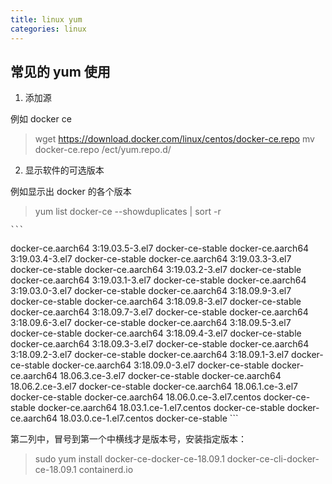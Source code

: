 ```yaml
---
title: linux yum
categories: linux
---
```


## 常见的 yum 使用

1. 添加源

例如 docker ce

> wget https://download.docker.com/linux/centos/docker-ce.repo
> mv docker-ce.repo /ect/yum.repo.d/

   
2. 显示软件的可选版本 

例如显示出 docker 的各个版本

> yum list docker-ce --showduplicates | sort -r


    ```
docker-ce.aarch64            3:19.03.5-3.el7                    docker-ce-stable
docker-ce.aarch64            3:19.03.4-3.el7                    docker-ce-stable
docker-ce.aarch64            3:19.03.3-3.el7                    docker-ce-stable
docker-ce.aarch64            3:19.03.2-3.el7                    docker-ce-stable
docker-ce.aarch64            3:19.03.1-3.el7                    docker-ce-stable
docker-ce.aarch64            3:19.03.0-3.el7                    docker-ce-stable
docker-ce.aarch64            3:18.09.9-3.el7                    docker-ce-stable
docker-ce.aarch64            3:18.09.8-3.el7                    docker-ce-stable
docker-ce.aarch64            3:18.09.7-3.el7                    docker-ce-stable
docker-ce.aarch64            3:18.09.6-3.el7                    docker-ce-stable
docker-ce.aarch64            3:18.09.5-3.el7                    docker-ce-stable
docker-ce.aarch64            3:18.09.4-3.el7                    docker-ce-stable
docker-ce.aarch64            3:18.09.3-3.el7                    docker-ce-stable
docker-ce.aarch64            3:18.09.2-3.el7                    docker-ce-stable
docker-ce.aarch64            3:18.09.1-3.el7                    docker-ce-stable
docker-ce.aarch64            3:18.09.0-3.el7                    docker-ce-stable
docker-ce.aarch64            18.06.3.ce-3.el7                   docker-ce-stable
docker-ce.aarch64            18.06.2.ce-3.el7                   docker-ce-stable
docker-ce.aarch64            18.06.1.ce-3.el7                   docker-ce-stable
docker-ce.aarch64            18.06.0.ce-3.el7.centos            docker-ce-stable
docker-ce.aarch64            18.03.1.ce-1.el7.centos            docker-ce-stable
docker-ce.aarch64            18.03.0.ce-1.el7.centos            docker-ce-stable
    ```

第二列中，冒号到第一个中横线才是版本号，安装指定版本： 

> sudo yum install docker-ce-docker-ce-18.09.1 docker-ce-cli-docker-ce-18.09.1 containerd.io